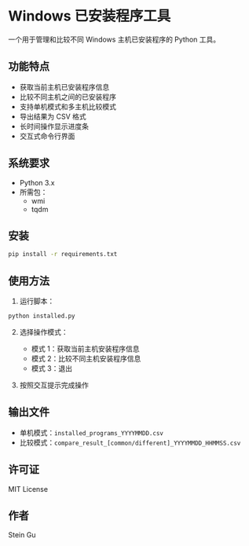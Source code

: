 # Windows 已安装程序工具

一个用于管理和比较不同 Windows 主机已安装程序的 Python 工具。

## 功能特点

- 获取当前主机已安装程序信息
- 比较不同主机之间的已安装程序
- 支持单机模式和多主机比较模式
- 导出结果为 CSV 格式
- 长时间操作显示进度条
- 交互式命令行界面

## 系统要求

- Python 3.x
- 所需包：
  - wmi
  - tqdm

## 安装

```bash
pip install -r requirements.txt
```

## 使用方法

1. 运行脚本：
```bash
python installed.py
```

2. 选择操作模式：
   - 模式 1：获取当前主机安装程序信息
   - 模式 2：比较不同主机安装程序信息
   - 模式 3：退出

3. 按照交互提示完成操作

## 输出文件

- 单机模式：`installed_programs_YYYYMMDD.csv`
- 比较模式：`compare_result_[common/different]_YYYYMMDD_HHMMSS.csv`

## 许可证

MIT License

## 作者

Stein Gu